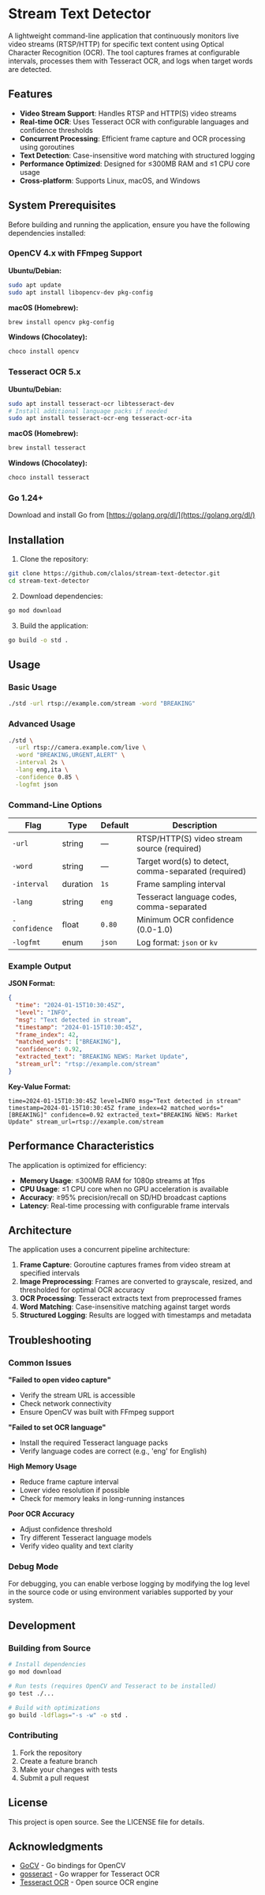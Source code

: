 # Stream Text Detector

A lightweight command-line application that continuously monitors live video streams (RTSP/HTTP) for specific text content using Optical Character Recognition (OCR). The tool captures frames at configurable intervals, processes them with Tesseract OCR, and logs when target words are detected.

## Features

- **Video Stream Support**: Handles RTSP and HTTP(S) video streams
- **Real-time OCR**: Uses Tesseract OCR with configurable languages and confidence thresholds
- **Concurrent Processing**: Efficient frame capture and OCR processing using goroutines
- **Text Detection**: Case-insensitive word matching with structured logging
- **Performance Optimized**: Designed for ≤300MB RAM and ≤1 CPU core usage
- **Cross-platform**: Supports Linux, macOS, and Windows

## System Prerequisites

Before building and running the application, ensure you have the following dependencies installed:

### OpenCV 4.x with FFmpeg Support

**Ubuntu/Debian:**
```bash
sudo apt update
sudo apt install libopencv-dev pkg-config
```

**macOS (Homebrew):**
```bash
brew install opencv pkg-config
```

**Windows (Chocolatey):**
```powershell
choco install opencv
```

### Tesseract OCR 5.x

**Ubuntu/Debian:**
```bash
sudo apt install tesseract-ocr libtesseract-dev
# Install additional language packs if needed
sudo apt install tesseract-ocr-eng tesseract-ocr-ita
```

**macOS (Homebrew):**
```bash
brew install tesseract
```

**Windows (Chocolatey):**
```powershell
choco install tesseract
```

### Go 1.24+

Download and install Go from [https://golang.org/dl/](https://golang.org/dl/)

## Installation

1. Clone the repository:
```bash
git clone https://github.com/clalos/stream-text-detector.git
cd stream-text-detector
```

2. Download dependencies:
```bash
go mod download
```

3. Build the application:
```bash
go build -o std .
```

## Usage

### Basic Usage

```bash
./std -url rtsp://example.com/stream -word "BREAKING"
```

### Advanced Usage

```bash
./std \
  -url rtsp://camera.example.com/live \
  -word "BREAKING,URGENT,ALERT" \
  -interval 2s \
  -lang eng,ita \
  -confidence 0.85 \
  -logfmt json
```

### Command-Line Options

| Flag          | Type     | Default | Description                                    |
|---------------|----------|---------|------------------------------------------------|
| `-url`        | string   | —       | RTSP/HTTP(S) video stream source (required)   |
| `-word`       | string   | —       | Target word(s) to detect, comma-separated (required) |
| `-interval`   | duration | `1s`    | Frame sampling interval                        |
| `-lang`       | string   | `eng`   | Tesseract language codes, comma-separated     |
| `-confidence` | float    | `0.80`  | Minimum OCR confidence (0.0-1.0)             |
| `-logfmt`     | enum     | `json`  | Log format: `json` or `kv`                    |

### Example Output

**JSON Format:**
```json
{
  "time": "2024-01-15T10:30:45Z",
  "level": "INFO",
  "msg": "Text detected in stream",
  "timestamp": "2024-01-15T10:30:45Z",
  "frame_index": 42,
  "matched_words": ["BREAKING"],
  "confidence": 0.92,
  "extracted_text": "BREAKING NEWS: Market Update",
  "stream_url": "rtsp://example.com/stream"
}
```

**Key-Value Format:**
```
time=2024-01-15T10:30:45Z level=INFO msg="Text detected in stream" timestamp=2024-01-15T10:30:45Z frame_index=42 matched_words="[BREAKING]" confidence=0.92 extracted_text="BREAKING NEWS: Market Update" stream_url=rtsp://example.com/stream
```

## Performance Characteristics

The application is optimized for efficiency:

- **Memory Usage**: ≤300MB RAM for 1080p streams at 1fps
- **CPU Usage**: ≤1 CPU core when no GPU acceleration is available
- **Accuracy**: ≥95% precision/recall on SD/HD broadcast captions
- **Latency**: Real-time processing with configurable frame intervals

## Architecture

The application uses a concurrent pipeline architecture:

1. **Frame Capture**: Goroutine captures frames from video stream at specified intervals
2. **Image Preprocessing**: Frames are converted to grayscale, resized, and thresholded for optimal OCR accuracy
3. **OCR Processing**: Tesseract extracts text from preprocessed frames
4. **Word Matching**: Case-insensitive matching against target words
5. **Structured Logging**: Results are logged with timestamps and metadata

## Troubleshooting

### Common Issues

**"Failed to open video capture"**
- Verify the stream URL is accessible
- Check network connectivity
- Ensure OpenCV was built with FFmpeg support

**"Failed to set OCR language"**
- Install the required Tesseract language packs
- Verify language codes are correct (e.g., 'eng' for English)

**High Memory Usage**
- Reduce frame capture interval
- Lower video resolution if possible
- Check for memory leaks in long-running instances

**Poor OCR Accuracy**
- Adjust confidence threshold
- Try different Tesseract language models
- Verify video quality and text clarity

### Debug Mode

For debugging, you can enable verbose logging by modifying the log level in the source code or using environment variables supported by your system.

## Development

### Building from Source

```bash
# Install dependencies
go mod download

# Run tests (requires OpenCV and Tesseract to be installed)
go test ./...

# Build with optimizations
go build -ldflags="-s -w" -o std .
```

### Contributing

1. Fork the repository
2. Create a feature branch
3. Make your changes with tests
4. Submit a pull request

## License

This project is open source. See the LICENSE file for details.

## Acknowledgments

- [GoCV](https://gocv.io/) - Go bindings for OpenCV
- [gosseract](https://github.com/otiai10/gosseract) - Go wrapper for Tesseract OCR
- [Tesseract OCR](https://github.com/tesseract-ocr/tesseract) - Open source OCR engine